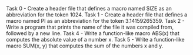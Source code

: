 Task 0 - Create a header file that defines a macro named SIZE as an abbreviation for the token 1024.
Task 1 - Create a header file that defines a macro named PI as an abbreviation for the token 3.14159265359.
Task 2 - Write a program that prints the name of the file it was compiled from, followed by a new line.
Task 4 - Write a function-like macro ABS(x) that computes the absolute value of a number x.
Task 5 - Write a function-like macro SUM(x, y) that computes the sum of the numbers x and y.
